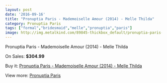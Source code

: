 ```yaml
---
layout: post
date: '2016-09-16'
title: "Pronuptia Paris - Mademoiselle Amour (2014) - Melle Thilda"
category: Pronuptia Paris
tags: ["formal","bridesmaid","melle","pronuptia","paris"]
image: http://img.metalkind.com/89845-thickbox_default/pronuptia-paris-mademoiselle-amour-2014-melle-thilda.jpg
---
```

Pronuptia Paris - Mademoiselle Amour (2014) - Melle Thilda

On Sales: **$304.99**
<a href="https://www.metalkind.com/en/pronuptia-paris/21363-pronuptia-paris-mademoiselle-amour-2014-melle-thilda.html"><amp-img layout="responsive" width="600" height="600" src="//img.metalkind.com/89845-thickbox_default/pronuptia-paris-mademoiselle-amour-2014-melle-thilda.jpg" alt="Pronuptia Paris - Mademoiselle Amour (2014) - Melle Thilda 0" /></a>
<a href="https://www.metalkind.com/en/pronuptia-paris/21363-pronuptia-paris-mademoiselle-amour-2014-melle-thilda.html"><amp-img layout="responsive" width="600" height="600" src="//img.metalkind.com/89846-thickbox_default/pronuptia-paris-mademoiselle-amour-2014-melle-thilda.jpg" alt="Pronuptia Paris - Mademoiselle Amour (2014) - Melle Thilda 1" /></a>
<a href="https://www.metalkind.com/en/pronuptia-paris/21363-pronuptia-paris-mademoiselle-amour-2014-melle-thilda.html"><amp-img layout="responsive" width="600" height="600" src="//img.metalkind.com/89847-thickbox_default/pronuptia-paris-mademoiselle-amour-2014-melle-thilda.jpg" alt="Pronuptia Paris - Mademoiselle Amour (2014) - Melle Thilda 2" /></a>
<a href="https://www.metalkind.com/en/pronuptia-paris/21363-pronuptia-paris-mademoiselle-amour-2014-melle-thilda.html"><amp-img layout="responsive" width="600" height="600" src="//img.metalkind.com/89848-thickbox_default/pronuptia-paris-mademoiselle-amour-2014-melle-thilda.jpg" alt="Pronuptia Paris - Mademoiselle Amour (2014) - Melle Thilda 3" /></a>
<a href="https://www.metalkind.com/en/pronuptia-paris/21363-pronuptia-paris-mademoiselle-amour-2014-melle-thilda.html"><amp-img layout="responsive" width="600" height="600" src="//img.metalkind.com/89849-thickbox_default/pronuptia-paris-mademoiselle-amour-2014-melle-thilda.jpg" alt="Pronuptia Paris - Mademoiselle Amour (2014) - Melle Thilda 4" /></a>

Buy it: [Pronuptia Paris - Mademoiselle Amour (2014) - Melle Thilda](https://www.metalkind.com/en/pronuptia-paris/21363-pronuptia-paris-mademoiselle-amour-2014-melle-thilda.html "Pronuptia Paris - Mademoiselle Amour (2014) - Melle Thilda")

View more: [Pronuptia Paris](https://www.metalkind.com/en/104-pronuptia-paris "Pronuptia Paris")